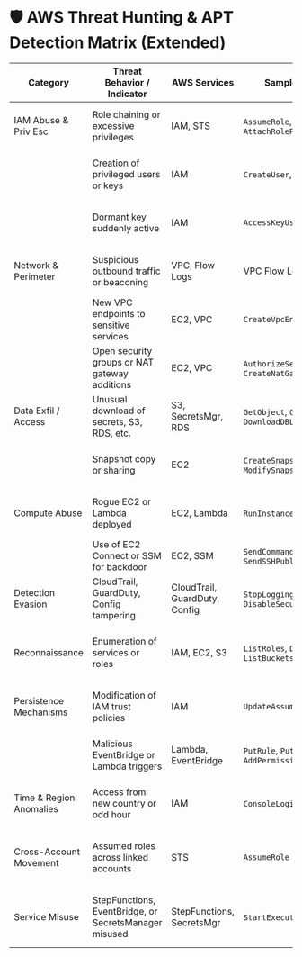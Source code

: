 # 🛡️ AWS Threat Hunting & APT Detection Matrix (Extended)



| Category                 | Threat Behavior / Indicator                                          | AWS Services                     | Sample Events / APIs                                      | Detection Strategy                                                                 | Splunk Query (Example)                                                                                                                                                      | Priority | Notes / Playbook Enrichment                                      |
|--------------------------|----------------------------------------------------------------------|----------------------------------|-----------------------------------------------------------|------------------------------------------------------------------------------------|-----------------------------------------------------------------------------------------------------------------------------------------------------------------------------|----------|--------------------------------------------------------------------|
| IAM Abuse & Priv Esc     | Role chaining or excessive privileges                               | IAM, STS                         | `AssumeRole`, `PassRole`, `AttachRolePolicy`              | Detect role usage outside normal identities                                      | `index=aws sourcetype=aws:cloudtrail eventName=AssumeRole | stats count by userIdentity.arn, requestParameters.roleArn, sourceIPAddress`                                                        | 🔴 High  | Monitor for lateral movement via assumed roles                  |
|                          | Creation of privileged users or keys                                | IAM                              | `CreateUser`, `CreateAccessKey`                           | Alert on unexpected IAM credential creation                                     | `index=aws sourcetype=aws:cloudtrail eventName IN ("CreateUser","CreateAccessKey") | stats count by userIdentity.arn, requestParameters.userName`                                 | 🔴 High  | Flag if not tied to CI/CD                                        |
|                          | Dormant key suddenly active                                          | IAM                              | `AccessKeyUsed`                                           | Detect old key reuse — possible sleeper creds                                  | `index=aws sourcetype=aws:cloudtrail eventName=AccessKeyUsed | transaction userIdentity.accessKeyId maxspan=30d | search duration > 2592000`                                      | 🟠 Med   | Overlay with asset age & ownership                              |
| Network & Perimeter      | Suspicious outbound traffic or beaconing                            | VPC, Flow Logs                   | VPC Flow Logs                                             | Monitor for unknown egress or TOR/VPN traffic                                 | `index=vpcflow sourcetype=aws:cloudwatchlogs:vpcflow direction=EGRESS action=ACCEPT | stats count by dstaddr, dstport | where dstaddr!=<internal ranges>`                         | 🔴 High  | Match against threat intel / TOR lists                          |
|                          | New VPC endpoints to sensitive services                             | EC2, VPC                         | `CreateVpcEndpoint`                                       | Detect covert channel potential                                                 | `index=aws sourcetype=aws:cloudtrail eventName=CreateVpcEndpoint | stats count by userIdentity.arn, requestParameters.serviceName`                              | 🟠 Med   | Watch for endpoints to SecretsManager, SSM, Lambda              |
|                          | Open security groups or NAT gateway additions                       | EC2, VPC                         | `AuthorizeSecurityGroupIngress`, `CreateNatGateway`       | Catch perimeter misconfig or exfil setup                                        | `index=aws sourcetype=aws:cloudtrail eventName IN ("AuthorizeSecurityGroupIngress","CreateNatGateway") | stats count by sourceIPAddress`                         | 🔴 High  | Watch for wide open ports (22/3389/0.0.0.0)                      |
| Data Exfil / Access      | Unusual download of secrets, S3, RDS, etc.                          | S3, SecretsMgr, RDS              | `GetObject`, `GetSecretValue`, `DownloadDBLogFilePortion` | Detect bulk read or off-hours access                                            | `index=aws sourcetype=aws:cloudtrail eventName IN ("GetObject","GetSecretValue") | stats count by userIdentity.arn, sourceIPAddress`                                          | 🔴 High  | Correlate with time & data sensitivity                          |
|                          | Snapshot copy or sharing                                            | EC2                              | `CreateSnapshot`, `CopySnapshot`, `ModifySnapshotAttribute`| Detect exfil via EBS snapshot copying                                           | `index=aws sourcetype=aws:cloudtrail eventName IN ("CopySnapshot","ModifySnapshotAttribute")`                                         | 🔴 High  | Look for cross-region or public sharing                         |
| Compute Abuse            | Rogue EC2 or Lambda deployed                                        | EC2, Lambda                      | `RunInstances`, `CreateFunction`                          | Alert on compute resources from non-CI users                                   | `index=aws sourcetype=aws:cloudtrail eventName IN ("RunInstances","CreateFunction") | stats count by userIdentity.arn, awsRegion`            | 🔴 High  | Check AMI, user-data, region anomalies                          |
|                          | Use of EC2 Connect or SSM for backdoor                              | EC2, SSM                         | `SendCommand`, `StartSession`, `SendSSHPublicKey`         | Identify backdoor or stealth access                                             | `index=aws sourcetype=aws:cloudtrail eventName IN ("SendCommand","StartSession") | stats count by sourceIPAddress, userIdentity.arn`               | 🟠 Med   | Correlate with known SSM entrypoints                            |
| Detection Evasion        | CloudTrail, GuardDuty, Config tampering                            | CloudTrail, GuardDuty, Config    | `StopLogging`, `DeleteTrail`, `DisableSecurityHub`         | Monitor for any log/system modification attempt                                 | `index=aws sourcetype=aws:cloudtrail eventName IN ("StopLogging","DisableGuardDuty","UpdateTrail")`                                    | 🔴 High  | Any match should be considered high severity                    |
| Reconnaissance           | Enumeration of services or roles                                    | IAM, EC2, S3                     | `ListRoles`, `DescribeInstances`, `ListBuckets`           | Alert on excessive List*/Describe* from same source                            | `index=aws sourcetype=aws:cloudtrail eventName IN ("ListRoles","DescribeInstances","ListBuckets") | stats count by userIdentity.arn`                     | 🟠 Med   | Flag by volume or odd actor                                     |
| Persistence Mechanisms   | Modification of IAM trust policies                                  | IAM                              | `UpdateAssumeRolePolicy`                                  | Detect when a role's trust relationship is changed                             | `index=aws sourcetype=aws:cloudtrail eventName=UpdateAssumeRolePolicy | stats count by requestParameters.policyDocument`                 | 🔴 High  | Map to roles with privilege or CI/CD trust                     |
|                          | Malicious EventBridge or Lambda triggers                            | Lambda, EventBridge              | `PutRule`, `PutTargets`, `AddPermission`                  | Detect persistent backdoor triggers                                             | `index=aws sourcetype=aws:cloudtrail eventName IN ("PutRule","PutTargets") | stats count by userIdentity.arn`                                | 🟠 Med   | Watch for event-driven backdoors                               |
| Time & Region Anomalies  | Access from new country or odd hour                                 | IAM                              | `ConsoleLogin`, `AssumeRole`                              | Alert on geolocation or time-of-day anomalies                                  | `index=aws sourcetype=aws:cloudtrail eventName=ConsoleLogin | lookup geolocation | where login_time < 6AM OR country!=US`                          | 🟠 Med   | Tune for org timezone and remote access policies               |
| Cross-Account Movement   | Assumed roles across linked accounts                                | STS                              | `AssumeRole`                                               | Detect role assumption outside expected boundaries                              | `index=aws sourcetype=aws:cloudtrail eventName=AssumeRole | stats by awsAccountId, userIdentity.arn`                         | 🔴 High  | Visualize with org-wide STS maps                               |
| Service Misuse           | StepFunctions, EventBridge, or SecretsManager misused               | StepFunctions, SecretsMgr        | `StartExecution`, `GetSecretValue`                         | Look for automation services used for persistence or covert ops                 | `index=aws sourcetype=aws:cloudtrail eventName IN ("StartExecution","GetSecretValue") | stats by userIdentity.arn`                            | 🟠 Med   | Good to correlate with usage patterns                           |
